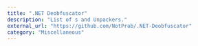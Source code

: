 ```yaml
---
title: ".NET Deobfuscator"
description: "List of s and Unpackers."
external_url: "https://github.com/NotPrab/.NET-Deobfuscator"
category: "Miscellaneous"
---
```

